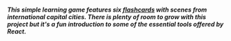 ##### This simple learning game features six [flashcards](https://geography-flashcards.netlify.app/) with scenes from international capital cities. There is plenty of room to grow with this project but it's a fun introduction to some of the essential tools offered by React. 
